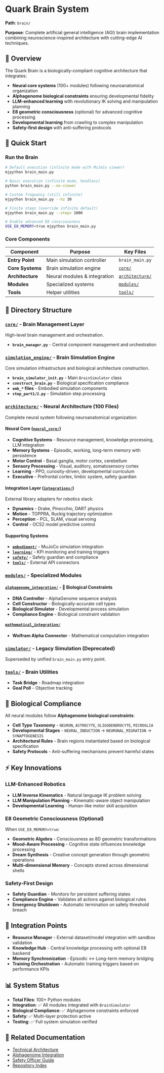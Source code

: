 # Quark Brain System

**Path**: `brain/`

**Purpose**: Complete artificial general intelligence (AGI) brain implementation combining neuroscience-inspired architecture with cutting-edge AI techniques.

## 🧠 **Overview**

The Quark Brain is a biologically-compliant cognitive architecture that integrates:
- **Neural core systems** (100+ modules) following neuroanatomical organization
- **Alphagenome biological constraints** ensuring developmental fidelity  
- **LLM-enhanced learning** with revolutionary IK solving and manipulation planning
- **E8 geometric consciousness** (optional) for advanced cognitive processing
- **Developmental learning** from crawling to complex manipulation
- **Safety-first design** with anti-suffering protocols

## 🚀 **Quick Start**

### **Run the Brain**
```bash
# Default execution (infinite mode with MuJoCo viewer)
mjpython brain_main.py

# Basic execution (infinite mode, headless)
python brain_main.py --no-viewer

# Custom frequency (still infinite)
mjpython brain_main.py --hz 30

# Finite steps (override infinite default)
mjpython brain_main.py --steps 1000

# Enable advanced E8 consciousness
USE_E8_MEMORY=true mjpython brain_main.py
```

### **Core Components**

| Component | Purpose | Key Files |
|-----------|---------|-----------|
| **Entry Point** | Main simulation controller | `brain_main.py` |
| **Core Systems** | Brain simulation engine | [`core/`](core/) |
| **Architecture** | Neural modules & integration | [`architecture/`](architecture/) |
| **Modules** | Specialized systems | [`modules/`](modules/) |
| **Tools** | Helper utilities | [`tools/`](tools/) |

## 📁 **Directory Structure**

### **[`core/`](core/)** - Brain Management Layer
High-level brain management and orchestration.
- **`brain_manager.py`** - Central component management and orchestration

### **[`simulation_engine/`](simulation_engine/)** - Brain Simulation Engine
Core simulation infrastructure and biological architecture construction.
- **`brain_simulator_init.py`** - Main `BrainSimulator` class
- **`construct_brain.py`** - Biological specification compliance
- **`emb_*` files** - Embodied simulation components
- **`step_part1/2.py`** - Simulation step processing

### **[`architecture/`](architecture/)** - Neural Architecture (100 Files)
Complete neural system following neuroanatomical organization:

#### **Neural Core** ([`neural_core/`](architecture/neural_core/))
- **Cognitive Systems** - Resource management, knowledge processing, LLM integration
- **Memory Systems** - Episodic, working, long-term memory with persistence
- **Motor Control** - Basal ganglia, motor cortex, cerebellum
- **Sensory Processing** - Visual, auditory, somatosensory cortex
- **Learning** - PPO, curiosity-driven, developmental curriculum
- **Executive** - Prefrontal cortex, limbic system, safety guardian

#### **Integration Layer** ([`integrations/`](architecture/integrations/))
External library adapters for robotics stack:
- **Dynamics** - Drake, Pinocchio, DART physics
- **Motion** - TOPPRA, Ruckig trajectory optimization  
- **Perception** - PCL, SLAM, visual servoing
- **Control** - OCS2 model predictive control

#### **Supporting Systems**
- **[`embodiment/`](architecture/embodiment/)** - MuJoCo simulation integration
- **[`learning/`](architecture/learning/)** - KPI monitoring and training triggers
- **[`safety/`](architecture/safety/)** - Safety guardian and compliance
- **[`tools/`](architecture/tools/)** - External API connectors

### **[`modules/`](modules/)** - Specialized Modules
#### **[`alphagenome_integration/`](modules/alphagenome_integration/)** - 🧬 Biological Constraints
- **DNA Controller** - AlphaGenome sequence analysis
- **Cell Constructor** - Biologically-accurate cell types  
- **Biological Simulator** - Developmental process simulation
- **Compliance Engine** - Biological constraint validation

#### **[`mathematical_integration/`](modules/mathematical_integration/)**
- **Wolfram Alpha Connector** - Mathematical computation integration

### **[`simulator/`](simulator/)** - Legacy Simulation (Deprecated)
Superseded by unified `brain_main.py` entry point.

### **[`tools/`](tools/)** - Brain Utilities
- **Task Bridge** - Roadmap integration
- **Goal Poll** - Objective tracking

## 🔬 **Biological Compliance**

All neural modules follow **Alphagenome biological constraints**:
- **Cell Type Taxonomy** - `NEURON`, `ASTROCYTE`, `OLIGODENDROCYTE`, `MICROGLIA`
- **Developmental Stages** - `NEURAL_INDUCTION` → `NEURONAL_MIGRATION` → `SYNAPTOGENESIS`
- **Architectural Rules** - Brain regions instantiated based on biological specification
- **Safety Protocols** - Anti-suffering mechanisms prevent harmful states

## ⚡ **Key Innovations**

### **LLM-Enhanced Robotics**
- **LLM Inverse Kinematics** - Natural language IK problem solving
- **LLM Manipulation Planning** - Kinematic-aware object manipulation
- **Developmental Learning** - Human-like motor skill acquisition

### **E8 Geometric Consciousness** (Optional)
When `USE_E8_MEMORY=true`:
- **Geometric Algebra** - Consciousness as 8D geometric transformations
- **Mood-Aware Processing** - Cognitive state influences knowledge processing  
- **Dream Synthesis** - Creative concept generation through geometric operations
- **Multi-dimensional Memory** - Concepts stored across dimensional shells

### **Safety-First Design**
- **Safety Guardian** - Monitors for persistent suffering states
- **Compliance Engine** - Validates all actions against biological rules
- **Emergency Shutdown** - Automatic termination on safety threshold breach

## 🔗 **Integration Points**

- **Resource Manager** - External dataset/model integration with sandbox validation
- **Knowledge Hub** - Central knowledge processing with optional E8 backend
- **Memory Synchronization** - Episodic ↔ Long-term memory bridging
- **Training Orchestration** - Automatic training triggers based on performance KPIs

## 📊 **System Status**

- **Total Files**: 100+ Python modules
- **Integration**: ✅ All modules integrated with `BrainSimulator`
- **Biological Compliance**: ✅ Alphagenome constraints enforced
- **Safety**: ✅ Multi-layer protection active
- **Testing**: ✅ Full system simulation verified

## 🔗 **Related Documentation**

- [Technical Architecture](../docs/overview/02_TECHNICAL_ARCHITECTURE.md)
- [Alphagenome Integration](../docs/alphagenome_integration_readme.md)
- [Safety Officer Guide](../docs/safety_officer_readme.md)
- [Repository Index](../INDEX.md)